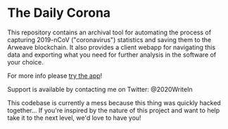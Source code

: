 # The Daily Corona

This repository contains an archival tool for automating the process of capturing 2019-nCoV ("coronavirus") statistics and saving them to the Arweave blockchain. It also provides a client webapp for navigating this data and 
exporting what you need for further analysis in the software of your choice. 

For more info please [try the app](https://ionicframework.com/pwa/toolkit)!

Support is available by contacting me on Twitter: @2020WriteIn

This codebase is currently a mess because this thing was quickly hacked together... If you're inspired by the nature of this project and want to 
help take it to the next level, we'd love to have you!
